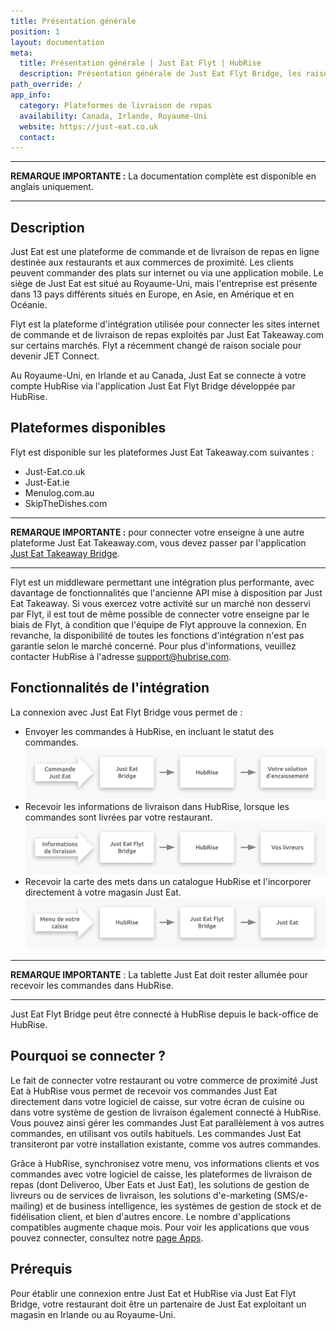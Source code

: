 ```yaml
---
title: Présentation générale
position: 1
layout: documentation
meta:
  title: Présentation générale | Just Eat Flyt | HubRise
  description: Présentation générale de Just Eat Flyt Bridge, les raisons de connecter Just Eat à HubRise et fonctionnalités de l'intégration avec HubRise.
path_override: /
app_info:
  category: Plateformes de livraison de repas
  availability: Canada, Irlande, Royaume-Uni
  website: https://just-eat.co.uk
  contact:
---
```


---

**REMARQUE IMPORTANTE :** La documentation complète est disponible <Link to="/apps/just-eat-flyt" addLocalePrefix={false}>en anglais uniquement</Link>.

---

## Description

Just Eat est une plateforme de commande et de livraison de repas en ligne destinée aux restaurants et aux commerces de proximité. Les clients peuvent commander des plats sur internet ou via une application mobile. Le siège de Just Eat est situé au Royaume-Uni, mais l'entreprise est présente dans 13 pays différents situés en Europe, en Asie, en Amérique et en Océanie.

Flyt est la plateforme d'intégration utilisée pour connecter les sites internet de commande et de livraison de repas exploités par Just Eat Takeaway.com sur certains marchés. Flyt a récemment changé de raison sociale pour devenir JET Connect.

Au Royaume-Uni, en Irlande et au Canada, Just Eat se connecte à votre compte HubRise via l'application Just Eat Flyt Bridge développée par HubRise.

## Plateformes disponibles

Flyt est disponible sur les plateformes Just Eat Takeaway.com suivantes :

- Just-Eat.co.uk
- Just-Eat.ie
- Menulog.com.au
- SkipTheDishes.com

---

**REMARQUE IMPORTANTE :** pour connecter votre enseigne à une autre plateforme Just Eat Takeaway.com, vous devez passer par l'application [Just Eat Takeaway Bridge](/apps/just-eat-takeaway/).

---

Flyt est un middleware permettant une intégration plus performante, avec davantage de fonctionnalités que l'ancienne API mise à disposition par Just Eat Takeaway. Si vous exercez votre activité sur un marché non desservi par Flyt, il est tout de même possible de connecter votre enseigne par le biais de Flyt, à condition que l'équipe de Flyt approuve la connexion. En revanche, la disponibilité de toutes les fonctions d'intégration n'est pas garantie selon le marché concerné. Pour plus d'informations, veuillez contacter HubRise à l'adresse [support@hubrise.com](mailto:support@hubrise.com).

## Fonctionnalités de l'intégration

La connexion avec Just Eat Flyt Bridge vous permet de :

- Envoyer les commandes à HubRise, en incluant le statut des commandes. ![Schéma du flux de connexion entre Just Eat, Just Eat Flyt Bridge et HubRise pour la réception de commandes](../images/000-fr-2x-just-eat-connection-diagram.png)
- Recevoir les informations de livraison dans HubRise, lorsque les commandes sont livrées par votre restaurant. ![Schéma du flux de connexion entre Just Eat, Just Eat Flyt Bridge et HubRise pour la gestion des informations de livraison](../images/009-fr-2x-just-eat-delivery-fleet-diagram.png)
- Recevoir la carte des mets dans un catalogue HubRise et l'incorporer directement à votre magasin Just Eat. ![Schéma du flux de connexion entre Just Eat, Just Eat Flyt Bridge et HubRise pour l'extraction de la carte](../images/010-fr-2x-just-eat-menu-push-diagram.png)

---

**REMARQUE IMPORTANTE** : La tablette Just Eat doit rester allumée pour recevoir les commandes dans HubRise.

---

Just Eat Flyt Bridge peut être connecté à HubRise depuis le back-office de HubRise.

## Pourquoi se connecter ?

Le fait de connecter votre restaurant ou votre commerce de proximité Just Eat à HubRise vous permet de recevoir vos commandes Just Eat directement dans votre logiciel de caisse, sur votre écran de cuisine ou dans votre système de gestion de livraison également connecté à HubRise. Vous pouvez ainsi gérer les commandes Just Eat parallèlement à vos autres commandes, en utilisant vos outils habituels. Les commandes Just Eat transiteront par votre installation existante, comme vos autres commandes.

Grâce à HubRise, synchronisez votre menu, vos informations clients et vos commandes avec votre logiciel de caisse, les plateformes de livraison de repas (dont Deliveroo, Uber Eats et Just Eat), les solutions de gestion de livreurs ou de services de livraison, les solutions d'e-marketing (SMS/e-mailing) et de business intelligence, les systèmes de gestion de stock et de fidélisation client, et bien d'autres encore. Le nombre d'applications compatibles augmente chaque mois. Pour voir les applications que vous pouvez connecter, consultez notre [page Apps](/apps).

## Prérequis

Pour établir une connexion entre Just Eat et HubRise via Just Eat Flyt Bridge, votre restaurant doit être un partenaire de Just Eat exploitant un magasin en Irlande ou au Royaume-Uni.
